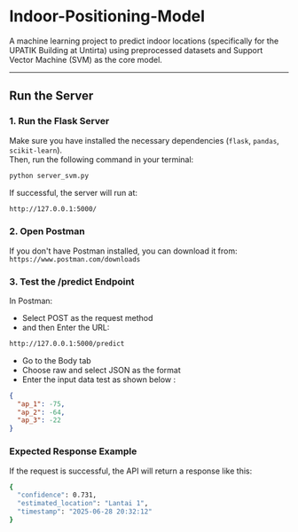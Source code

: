 # Indoor-Positioning-Model

A machine learning project to predict indoor locations (specifically for the UPATIK Building at Untirta) using preprocessed datasets and Support Vector Machine (SVM) as the core model.

---

## Run the Server

### 1. Run the Flask Server

Make sure you have installed the necessary dependencies (`flask`, `pandas`, `scikit-learn`).  
Then, run the following command in your terminal:

```bash
python server_svm.py
```
If successful, the server will run at:
```bash
http://127.0.0.1:5000/
```

### 2. Open Postman
If you don't have Postman installed, you can download it from:
`https://www.postman.com/downloads`

### 3. Test the /predict Endpoint
In Postman:
* Select POST as the request method
* and then Enter the URL:
```bash
http://127.0.0.1:5000/predict
```
* Go to the Body tab
* Choose raw and select JSON as the format
* Enter the input data test as shown below :
```json
{
  "ap_1": -75,
  "ap_2": -64,
  "ap_3": -22
}
```

### Expected Response Example
If the request is successful, the API will return a response like this:
```bash
{
  "confidence": 0.731,
  "estimated_location": "Lantai 1",
  "timestamp": "2025-06-28 20:32:12"
}
```
